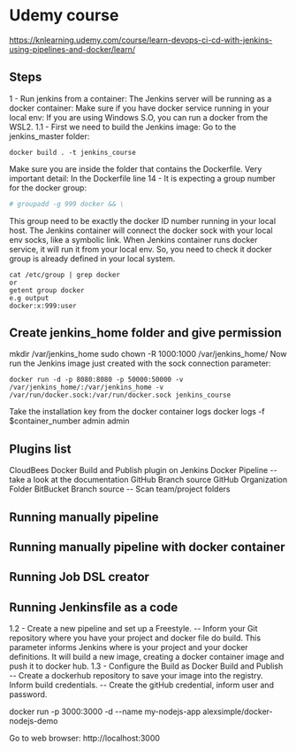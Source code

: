 # Udemy course 
https://knlearning.udemy.com/course/learn-devops-ci-cd-with-jenkins-using-pipelines-and-docker/learn/

## Steps
1 - Run jenkins from a container:
The Jenkins server will be running as a docker container: Make sure if you have docker service running in your local env:
If you are using Windows S.O, you can run a docker from the WSL2.
1.1 - First we need to build the Jenkins image:
Go to the jenkins_master folder:
```commandline
docker build . -t jenkins_course
```
Make sure you are inside the folder that contains the Dockerfile.
Very important detail:
In the Dockerfile line 14 - It is expecting a group number for the docker group:
```dockerfile
# groupadd -g 999 docker && \
```
This group need to be exactly the docker ID number running in your local host. The Jenkins container will connect the docker sock with
your local env socks, like a symbolic link. 
When Jenkins container runs docker service, it will run it from your local env. So, you need to check it docker group is already defined
in your local system.
````commandline
cat /etc/group | grep docker
or
getent group docker
e.g output
docker:x:999:user
````
## Create jenkins_home folder and give permission
mkdir /var/jenkins_home
sudo chown -R 1000:1000 /var/jenkins_home/
Now run the Jenkins image just created with the sock connection parameter:
```commandline
docker run -d -p 8080:8080 -p 50000:50000 -v /var/jenkins_home/:/var/jenkins_home -v /var/run/docker.sock:/var/run/docker.sock jenkins_course
```
Take the installation key from the docker container logs
docker logs -f $container_number
admin admin

## Plugins list
CloudBees Docker Build and Publish plugin on Jenkins
Docker Pipeline -- take a look at the documentation 
GitHub Branch source
GitHub Organization Folder
BitBucket Branch source  -- Scan team/project folders

## Running manually pipeline 

## Running manually pipeline with docker container

## Running Job DSL creator

## Running Jenkinsfile as a code
1.2 - Create a new pipeline and set up a Freestyle. 
-- Inform your Git repository where you have your project and docker file do build.
This parameter informs Jenkins where is your project and your docker definitions.
It will build a new image, creating a docker container image and push it to docker hub.
1.3 - Configure the Build as Docker Build and Publish
-- Create a dockerhub repository to save your image into the registry.
Inform build credentials. 
-- Create the gitHub credential, inform user and password.

docker run -p 3000:3000 -d --name my-nodejs-app alexsimple/docker-nodejs-demo

Go to web browser:
http://localhost:3000

